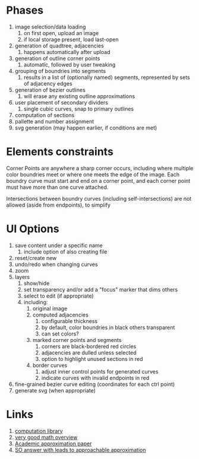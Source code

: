 # Phases

1. image selection/data loading
    1. on first open, upload an image
    1. if local storage present, load last-open
1. generation of quadtree, adjacencies
    1. happens automatically after upload
1. generation of outline corner points
    1. automatic, followed by user tweaking
1. grouping of boundries into segments
    1. results in a list of (optionally named) segments, represented by
    sets of adjacency edges
1. generation of bezier outlines
    1. will erase any existing outline approximations
1. user placement of secondary dividers
    1. single cubic curves, snap to primary outlines
1. computation of sections
1. pallette and number assignment
1. svg generation (may happen earlier, if conditions are met)

# Elements constraints

Corner Points are anywhere a sharp corner occurs, including where multiple color
boundries meet or where one meets the edge of the image. Each boundry curve must
start and end on a corner point, and each corner point must have more than one
curve attached.

Intersections between boundry curves (including self-intersections) are not
allowed (aside from endpoints), to simplify 

# UI Options

1. save content under a specific name
    1. include option of also creating file
1. reset/create new
1. undo/redo when changing curves
1. zoom
1. layers
    1. show/hide
    1. set transparency and/or add a "focus" marker that dims others
    1. select to edit (if appropriate)
    1. including:
        1. original image
        1. computed adjacencies
            1. configurable thickness
            1. by default, color boundries in black others transparent
            1. can set colors?
        1. marked corner points and segments
            1. corners are black-bordered red circles
            1. adjacencies are dulled unless selected
            1. option to highlight unused sections in red
        1. border curves
            1. adjust inner control points for generated curves
            1. indicate curves with invalid endpoints in red
1. fine-grained bezier curve editing (coordinates for each ctrl point)
1. generate svg (when appropriate)

# Links

1. [computation library](https://pomax.github.io/bezierjs/)
1. [very good math overview](https://pomax.github.io/bezierinfo/)
1. [Academic approximation paper](http://citeseerx.ist.psu.edu/viewdoc/download?doi=10.1.1.96.5193&rep=rep1&type=pdf)
1. [SO answer with leads to approachable approximation](https://stackoverflow.com/questions/14319288/bezier-curve-approximation-for-large-amount-of-points)
